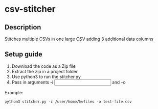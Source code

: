 # csv-stitcher

## Description

Stitches multiple CSVs in one large CSV adding 3 additional data columns

## Setup guide

1. Download the code as a Zip file
2. Extract the zip in a project folder
3. Use python3 to run the stitcher.py
4. Pass in arguments -i <input path> and -o <output file name>

Example: 

```
python3 stitcher.py -i /user/home/kwfiles -o test-file.csv
```

